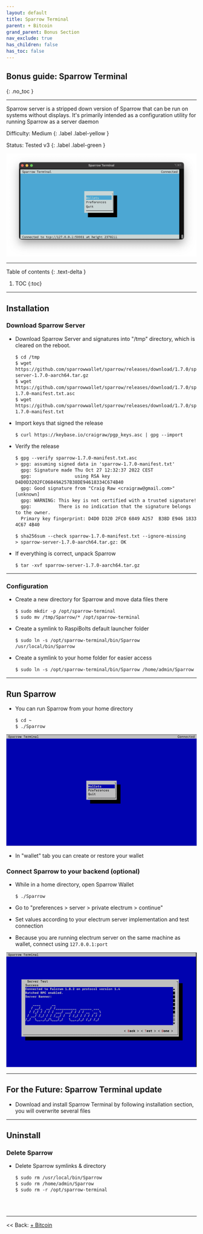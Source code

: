 ```yaml
---
layout: default
title: Sparrow Terminal
parent: + Bitcoin
grand_parent: Bonus Section
nav_exclude: true
has_children: false
has_toc: false
---
```


## Bonus guide: Sparrow Terminal
{: .no_toc }

---

Sparrow server is a stripped down version of Sparrow that can be run on systems without displays. It's primarily intended as a configuration utility for running Sparrow as a server daemon

Difficulty: Medium 
{: .label .label-yellow }

Status: Tested v3 
{: .label .label-green }

![Sparrow_Terminal-logo](../../../images/sparrow-terminal-logo.jpg)

---

Table of contents
{: .text-delta }

1. TOC
{:toc}

---

## Installation

### Download Sparrow Server

* Download Sparrow Server and signatures into "/tmp" directory, which is cleared on the reboot.

  ```
  $ cd /tmp
  $ wget https://github.com/sparrowwallet/sparrow/releases/download/1.7.0/sparrow-server-1.7.0-aarch64.tar.gz
  $ wget https://github.com/sparrowwallet/sparrow/releases/download/1.7.0/sparrow-1.7.0-manifest.txt.asc
  $ wget https://github.com/sparrowwallet/sparrow/releases/download/1.7.0/sparrow-1.7.0-manifest.txt
  ```
  
* Import keys that signed the release 

  ```
  $ curl https://keybase.io/craigraw/pgp_keys.asc | gpg --import
  ```
  
* Verify the release
  
  ```
  $ gpg --verify sparrow-1.7.0-manifest.txt.asc
  > gpg: assuming signed data in 'sparrow-1.7.0-manifest.txt'
    gpg: Signature made Thu Oct 27 12:32:37 2022 CEST
    gpg:                using RSA key D4D0D3202FC06849A257B38DE94618334C674B40
    gpg: Good signature from "Craig Raw <craigraw@gmail.com>" [unknown]
    gpg: WARNING: This key is not certified with a trusted signature!
    gpg:          There is no indication that the signature belongs to the owner.
    Primary key fingerprint: D4D0 D320 2FC0 6849 A257  B38D E946 1833 4C67 4B40
  ```
  
  ```
  $ sha256sum --check sparrow-1.7.0-manifest.txt --ignore-missing
  > sparrow-server-1.7.0-aarch64.tar.gz: OK
  ```

* If everything is correct, unpack Sparrow 

  ```
  $ tar -xvf sparrow-server-1.7.0-aarch64.tar.gz
  ```
  
---

### Configuration 

* Create a new directory for Sparrow and move data files there

  ```
  $ sudo mkdir -p /opt/sparrow-terminal
  $ sudo mv /tmp/Sparrow/* /opt/sparrow-terminal
  ```
 
* Create a symlink to RaspiBolts default launcher folder
 
  ``` 
  $ sudo ln -s /opt/sparrow-terminal/bin/Sparrow /usr/local/bin/Sparrow
  ```

* Create a symlink to your home folder for easier access 

  ``` 
  $ sudo ln -s /opt/sparrow-terminal/bin/Sparrow /home/admin/Sparrow
  ```
  
---
 
## Run Sparrow 

* You can run Sparrow from your home directory

  ```
  $ cd ~
  $ ./Sparrow
  ```
  
![Sparrow_Terminal](../../../images/sparrow-terminal.png)
  
* In "wallet" tab you can create or restore your wallet

### Connect Sparrow to your backend (optional)

* While in a home directory, open Sparrow Wallet

  ```
  $ ./Sparrow
  ```

* Go to "preferences > server > private electrum > continue"
* Set values according to your electrum server implementation and test connection
* Because you are running electrum server on the same machine as wallet, connect using `127.0.0.1:port`
  
![Sparrow_Test](../../../images/sparrow-test.png)

---

## For the Future: Sparrow Terminal update

* Download and install Sparrow Terminal by following installation section, you will overwrite several files

---

## Uninstall 

### Delete Sparrow

* Delete Sparrow symlinks & directory

  ```
  $ sudo rm /usr/local/bin/Sparrow
  $ sudo rm /home/admin/Sparrow
  $ sudo rm -r /opt/sparrow-terminal
  ```
  
<br /><br />

---

<< Back: [+ Bitcoin](index.md)
